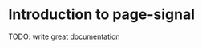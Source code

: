 # Introduction to page-signal

TODO: write [great documentation](http://jacobian.org/writing/great-documentation/what-to-write/)
